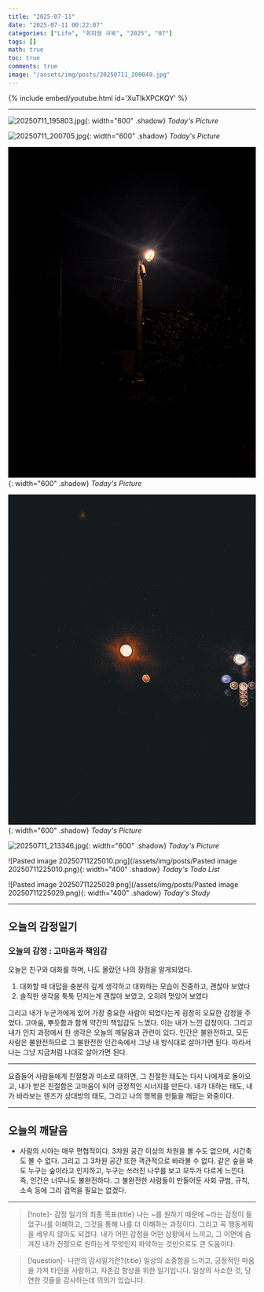 ```yaml
---
title: "2025-07-11"
date: "2025-07-11 00:22:07"
categories: ["Life", "회피형 극복", "2025", "07"]
tags: []
math: true
toc: true
comments: true
image: "/assets/img/posts/20250711_200049.jpg"
---
```


{% include embed/youtube.html id='XuTIkXPCKQY' %}



---

![20250711_195803.jpg](/assets/img/posts/20250711_195803.jpg){: width="600" .shadow}
_Today's Picture_

![20250711_200705.jpg](/assets/img/posts/20250711_200705.jpg){: width="600" .shadow}
_Today's Picture_

![20250711_213236.jpg](/assets/img/posts/20250711_213236.jpg){: width="600" .shadow}
_Today's Picture_

![20250711_213246.jpg](/assets/img/posts/20250711_213246.jpg){: width="600" .shadow}
_Today's Picture_

![20250711_213346.jpg](/assets/img/posts/20250711_213346.jpg){: width="600" .shadow}
_Today's Picture_

![Pasted image 20250711225010.png](/assets/img/posts/Pasted image 20250711225010.png){: width="400" .shadow}
_Today's Todo List_

![Pasted image 20250711225029.png](/assets/img/posts/Pasted image 20250711225029.png){: width="400" .shadow}
_Today's Study_

---
## 오늘의 감정일기

### 오늘의 감정 : 고마움과 책임감
오늘은 친구와 대화를 하며, 나도 몰랐던 나의 장점을 알게되었다.
1. 대화할 때 대답을 충분히 깊게 생각하고 대화하는 모습이 진중하고, 괜찮아 보였다
2. 솔직한 생각을 툭툭 던지는게 괜찮아 보였고, 오히려 멋있어 보였다

그리고 내가 누군가에게 있어 가장 중요한 사람이 되었다는게 굉장히 오묘한 감정을 주었다. 고마움, 뿌듯함과 함께 약간의 책임감도 느꼈다. 이는 내가 느낀 감정이다. 그리고 내가 인지 과정에서 한 생각은 오늘의 깨달음과 관련이 있다. 인간은 불완전하고, 모든 사람은 불완전하므로 그 불완전한 인간속에서 그냥 내 방식대로 살아가면 된다. 따라서 나는 그냥 지금처럼 나대로 살아가면 된다.

---

요즘들어 사람들에게 친절함과 미소로 대하면, 그 친절한 태도는 다시 나에게로 돌아오고, 내가 받은 친절함은 고마움이 되어 긍정적인 시너지를 만든다. 내가 대하는 태도, 내가 바라보는 렌즈가 상대방의 태도, 그리고 나의 행복을 만듦을 깨닫는 와중이다.

---
## 오늘의 깨달음

- 사람의 시야는 매우 편협적이다. 3차원 공간 이상의 차원을 볼 수도 없으며, 시간축도 볼 수 없다. 그리고 그 3차원 공간 또한 객관적으로 바라볼 수 없다. 같은 숲을 봐도 누구는 숲이라고 인지하고, 누구는 쓰러진 나무를 보고 모두가 다르게 느낀다. 즉, 인간은 너무나도 불완전하다. 그 불완전한 사람들이 만들어둔 사회 규범, 규칙, 소속 등에 그리 겁먹을 필요는 없겠다.

---

> [!note]- 감정 일기의 최종 목표{title}
> 나는 ~를 원하기 때문에 ~라는 감정이 들었구나를 이해하고, 그것을 통해 나를 더 이해하는 과정이다.
> 그리고 꼭 행동계획을 세우지 않아도 되겠다. 내가 어떤 감정을 어떤 상황에서 느끼고, 그 이면에 숨겨진 내가 진정으로 원하는게 무엇인지 파악하는 것만으로도 큰 도움이다. 

> [!question]- 나만의 감사일기란?{title}
> 일상의 소중함을 느끼고, 긍정적인 마음을 가져 타인을 사랑하고, 자존감 향상을 위한 일기입니다. 일상의 사소한 것, 당연한 것들을 감사하는데 의의가 있습니다.